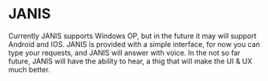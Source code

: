 # JANIS
Currently JANIS supports Windows OP, but in the future it may will support Android and IOS. JANIS is provided with a simple interface, for now you can type your requests, and JANIS will answer with voice. In the not so far future, JANIS will have the ability to hear, a thig that will make the UI & UX much better.

